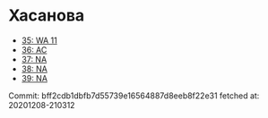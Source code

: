 # Хасанова
- [35: WA 11](35.md)
- [36: AC](36.md)
- [37: NA](37.md)
- [38: NA](38.md)
- [39: NA](39.md)

Commit: bff2cdb1dbfb7d55739e16564887d8eeb8f22e31
 fetched at: 20201208-210312
